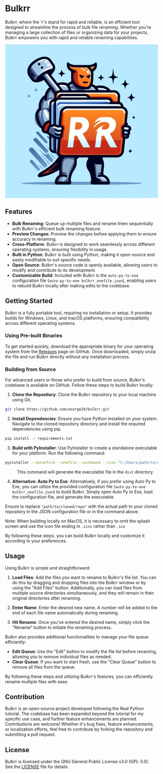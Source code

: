 # Bulkrr

Bulkrr, where the 'r's stand for rapid and reliable, is an efficient tool designed to streamline the process of bulk file renaming. Whether you're managing a large collection of files or organizing data for your projects, Bulkrr empowers you with rapid and reliable renaming capabilities.

![Bulkrr Logo](Bulkrr_Logo.jpeg)

## Features

- **Bulk Renaming**: Queue up multiple files and rename them sequentially with Bulkrr's efficient bulk renaming feature.
- **Preview Changes**: Preview the changes before applying them to ensure accuracy in renaming.
- **Cross-Platform**: Bulkrr is designed to work seamlessly across different operating systems, ensuring flexibility in usage.
- **Built in Python**: Bulkrr is built using Python, making it open-source and easily modifiable to suit specific needs.
- **Open Source**: Bulkrr's source code is openly available, allowing users to modify and contribute to its development.
- **Customizable Build**: Included with Bulkrr is the `auto-py-to-exe` configuration file (`auto-py-to-exe bulkrr_onefile.json`), enabling users to rebuild Bulkrr locally after making edits to the codebase.


## Getting Started

Bulkrr is a fully portable tool, requiring no installation or setup. It provides builds for Windows, Linux, and macOS platforms, ensuring compatibility across different operating systems.

### Using Pre-built Binaries

To get started quickly, download the appropriate binary for your operating system from the [Releases](https://github.com/asorge29/bulkrr/releases) page on GitHub. Once downloaded, simply unzip the file and run Bulkrr directly without any installation process.

### Building from Source

For advanced users or those who prefer to build from source, Bulkrr's codebase is available on GitHub. Follow these steps to build Bulkrr locally:

1. **Clone the Repository**: Clone the Bulkrr repository to your local machine using Git.

```bash
git clone https://github.com/asorge29/bulkrr.git
```

2. **Install Dependencies**: Ensure you have Python installed on your system. Navigate to the cloned repository directory and install the required dependencies using pip.

```bash
pip install -r requirements.txt
```


3. **Build with PyInstaller**: Use PyInstaller to create a standalone executable for your platform. Run the following command:

```bash
pyinstaller --noconfirm --onefile --windowed --icon "C:/Users/path/to/cloned/repo/Bulkrr/bulkrr_logo_icon.ico" --splash "C:/Users/path/to/cloned/repo/Bulkrr/Bulkrr_Logo.jpeg" --add-data "C:/Users/path/to/cloned/repo/Bulkrr/Bulkrr_Logo.jpeg;."  "C:/Users/path/to/cloned/repo/Bulkrr/bulkrr.py"
```

&nbsp;&nbsp;&nbsp;&nbsp;&nbsp;&nbsp;&nbsp;&nbsp;&nbsp;&nbsp;This command will generate the executable file in the `dist` directory.

4. **Alternative: Auto Py to Exe**: Alternatively, if you prefer using Auto Py to Exe, you can utilize the provided configuration file (`auto-py-to-exe bulkrr_onefile.json`) to build Bulkrr. Simply open Auto Py to Exe, load the configuration file, and generate the executable.

Ensure to replace `"path/to/cloned/repo"` with the actual path to your cloned repository in the JSON configuration file or in the command above.

Note: When building locally on MacOS, it is necessary to omit the splash screen and use the icon file ending in `.icns` rather than `.ico`

By following these steps, you can build Bulkrr locally and customize it according to your preferences.


## Usage

Using Bulkrr is simple and straightforward:

1. **Load Files**: Add the files you want to rename to Bulkrr's file list. You can do this by dragging and dropping files into the Bulkrr window or by using the "Add Files" button. Additionally, you can load files from multiple source directories simultaneously, and they will remain in their original directories after renaming.

2. **Enter Name**: Enter the desired new name. A number will be added to the end of each file name automatically during renaming.

3. **Hit Rename**: Once you've entered the desired name, simply click the "Rename" button to initiate the renaming process.

Bulkrr also provides additional functionalities to manage your file queue efficiently:
- **Edit Queue**: Use the "Edit" button to modify the file list before renaming, allowing you to remove individual files as needed.
- **Clear Queue**: If you want to start fresh, use the "Clear Queue" button to remove all files from the queue.

By following these steps and utilizing Bulkrr's features, you can efficiently rename multiple files with ease.

## Contribution

Bulkrr is an open-source project developed following the Real Python tutorial. The codebase has been expanded beyond the tutorial for my specific use case, and further feature enhancements are planned. Contributions are welcome! Whether it's bug fixes, feature enhancements, or localization efforts, feel free to contribute by forking the repository and submitting a pull request.

## License

Bulkrr is licensed under the GNU General Public License v3.0 (GPL-3.0). See the [LICENSE](LICENSE) file for details.
